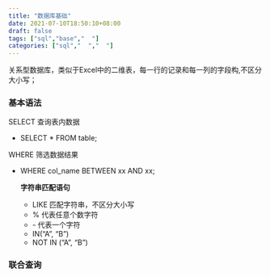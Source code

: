 ```yaml
---
title: "数据库基础"
date: 2021-07-10T18:50:10+08:00
draft: false
tags: ["sql","base","  "]
categories: ["sql","  ","  "]
---
```


关系型数据库，类似于Excel中的二维表，每一行的记录和每一列的字段构,不区分大小写；

### 基本语法

SELECT 查询表内数据

- SELECT * FROM table;

WHERE 筛选数据结果

- WHERE col_name BETWEEN xx AND xx;

  **字符串匹配语句**

  - LIKE 匹配字符串，不区分大小写
  - % 代表任意个数字符
  - \- 代表一个字符
  - IN(“A”, “B”)
  - NOT  IN (“A”, “B”)



### 联合查询
